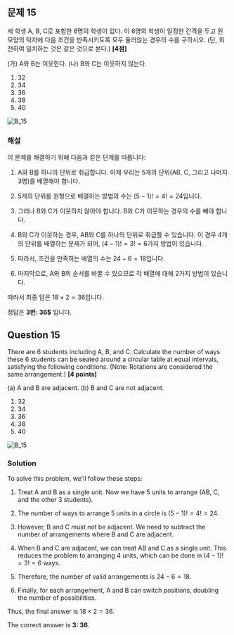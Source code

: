 
## 문제 15

세 학생 A, B, C로 포함한 6명의 학생이 있다. 이 6명의 학생이 일정한 간격을 두고 원 모양의 탁자에 다음 조건을 만족시키도록 모두 둘러앉는 경우의 수를 구하시오. (단, 회전하여 일치하는 것은 같은 것으로 본다.) **[4점]**

(가) A와 B는 이웃한다.
(나) B와 C는 이웃하지 않는다.

1. 32
2. 34
3. 36
4. 38
5. 40

![B_15](../Images/A_26.png)

### 해설

이 문제를 해결하기 위해 다음과 같은 단계를 따릅니다:

1. A와 B를 하나의 단위로 취급합니다. 이제 우리는 5개의 단위(AB, C, 그리고 나머지 3명)를 배열해야 합니다.

2. 5개의 단위를 원형으로 배열하는 방법의 수는 $(5-1)! = 4! = 24$입니다.

3. 그러나 B와 C가 이웃하지 않아야 합니다. B와 C가 이웃하는 경우의 수를 빼야 합니다.

4. B와 C가 이웃하는 경우, AB와 C를 하나의 단위로 취급할 수 있습니다. 이 경우 4개의 단위를 배열하는 문제가 되어, $(4-1)! = 3! = 6$가지 방법이 있습니다.

5. 따라서, 조건을 만족하는 배열의 수는 $24 - 6 = 18$입니다.

6. 마지막으로, A와 B의 순서를 바꿀 수 있으므로 각 배열에 대해 2가지 방법이 있습니다.

따라서 최종 답은 $18 \times 2 = 36$입니다.

정답은 **3번: 36$** 입니다.

## Question 15

There are 6 students including A, B, and C. Calculate the number of ways these 6 students can be seated around a circular table at equal intervals, satisfying the following conditions. (Note: Rotations are considered the same arrangement.) **[4 points]**

(a) A and B are adjacent.
(b) B and C are not adjacent.

1. 32
2. 34
3. 36
4. 38
5. 40

![B_15](../Images/A_26.png)

### Solution

To solve this problem, we'll follow these steps:

1. Treat A and B as a single unit. Now we have 5 units to arrange (AB, C, and the other 3 students).

2. The number of ways to arrange 5 units in a circle is $(5-1)! = 4! = 24$.

3. However, B and C must not be adjacent. We need to subtract the number of arrangements where B and C are adjacent.

4. When B and C are adjacent, we can treat AB and C as a single unit. This reduces the problem to arranging 4 units, which can be done in $(4-1)! = 3! = 6$ ways.

5. Therefore, the number of valid arrangements is $24 - 6 = 18$.

6. Finally, for each arrangement, A and B can switch positions, doubling the number of possibilities.

Thus, the final answer is $18 \times 2 = 36$.

The correct answer is **3: 36**.
